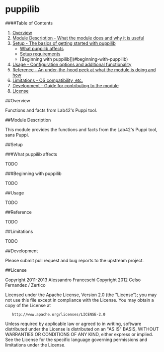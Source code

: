 # puppilib

####Table of Contents

1. [Overview](#overview)
2. [Module Description - What the module does and why it is useful](#module-description)
3. [Setup - The basics of getting started with puppilib](#setup)
    * [What puppilib affects](#what-puppilib-affects)
    * [Setup requirements](#setup-requirements)
    * [Beginning with puppilib]](#beginning-with-puppilib)
4. [Usage - Configuration options and additional functionality](#usage)
5. [Reference - An under-the-hood peek at what the module is doing and how](#reference)
5. [Limitations - OS compatibility, etc.](#limitations)
6. [Development - Guide for contributing to the module](#development)
7. [License](#license)

##Overview

Functions and facts from Lab42's Puppi tool.

##Module Description

This module provides the functions and facts from the Lab42's Puppi tool, sans Puppi.

##Setup

###What puppilib affects

TODO
	
###Beginning with puppilib

TODO

##Usage

TODO

##Reference

TODO

##Limitations

TODO

##Development

Please submit pull request and bug reports to the upstream project.

##License

   Copyright 2011-2013 Alessandro Franceschi
   Copyright 2012      Celso Fernandez / Zertico

   Licensed under the Apache License, Version 2.0 (the "License");
   you may not use this file except in compliance with the License.
   You may obtain a copy of the License at

       http://www.apache.org/licenses/LICENSE-2.0

   Unless required by applicable law or agreed to in writing, software
   distributed under the License is distributed on an "AS IS" BASIS,
   WITHOUT WARRANTIES OR CONDITIONS OF ANY KIND, either express or implied.
   See the License for the specific language governing permissions and
   limitations under the License.

